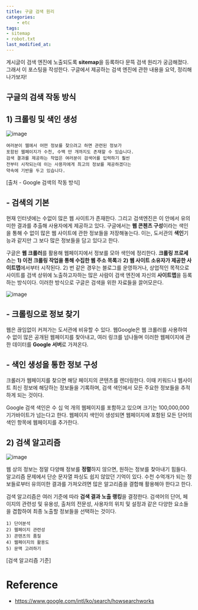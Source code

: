 ```yaml
---
title: 구글 검색 원리
categories:	
    - etc
tags: 
- sitemap
- robot.txt
last_modified_at:
---
```


  게시글이 검색 엔진에 노출되도록 **sitemap**을 등록하다 문뜩 검색 원리가 궁금해졌다.  그래서 이 포스팅을 작성한다. 구글에서 제공하는 검색 엔진에 관한 내용을 요약, 정리해나가보자!

## 구글의 검색 작동 방식

## 1) 크롤링 및 색인 생성

![image](https://user-images.githubusercontent.com/49560745/103262938-bd798f00-49e9-11eb-9cf5-e56fd0d3c15c.png)

```
여러분이 웹에서 어떤 정보를 찾으려고 하면 관련된 정보가 
포함된 웹페이지가 수천, 수백 만 개까지도 존재할 수 있습니다. 
검색 결과를 제공하는 작업은 여러분이 검색어를 입력하기 훨씬 
전부터 시작되는데 이는 사용자에게 최고의 정보를 제공하겠다는 
약속에 기반을 두고 있습니다.
```

[출처 - Google 검색의 작동 방식]

## - 검색의 기본

 현재 인터넷에는 수없이 많은 웹 사이트가 존재한다. 그리고 검색엔진은 이 안에서 유의미한 결과를 추출해 사용자에게 제공하고 있다. 구글에서는 **웹 콘첸츠 구성**이라는 색인을 통해 수 없이 많은 웹 사이트에 관한 정보들을 저장해놓는다. 이는, 도서관의 **색인**기능과 같지만 그 보다 많은 정보들을 담고 있다고 한다.

구글은 **웹 크롤러**를 활용해 웹페이지에서 정보를 모아 색인에 정리한다. **크롤링 프로세스**는 **1) 이전 크롤링 작업을 통해 수집한 웹 주소 목록**과 **2) 웹 사이트 소유자가 제공한 사이트맵**에서부터 시작된다. 2) 번 같은 경우는 블로그를 운영하거나, 상업적인 목적으로 사이트를 검색 상위에 노출하고자하는 많은 사람이 검색 엔진에 자신의 **사이트맵**을 등록하는 방식이다. 이러한 방식으로 구글은 검색을 위한 자료들을 끌어모은다. 



![image](https://user-images.githubusercontent.com/49560745/103263580-9e7bfc80-49eb-11eb-8373-91aad035719e.png)

## - 크롤링으로 정보 찾기

 웹은 끊임없이 커져가는 도서관에 비유할 수 있다. 웹Google은 웹 크롤러를 사용하여 수 없이 많은 공개된 웹페이지를 찾아내고, 여러 링크를 넘나들며 이러한 웹페이지에 관한 데이터를 **Google 서버**로 가져온다.



## - 색인 생성을 통한 정보 구성

크롤러가 웹페이지를 찾으면 해당 페이지의 콘텐츠를 렌더링한다. 이때 키워드나 웹사이트 최신 정보에 해당하는 정보들을 기록하며, 검색 색인에서 모든 주요한 정보들을 추적하게 되는 것이다.

Google 검색 색인은 수 십 억 개의 웹페이지를 포함하고 있으며 크기는 100,000,000 기가바이트가 넘는다고 한다. 웹페이지 색인이 생성되면 웹페이지에 포함된 모든 단어의 색인 항목에 웹페이지를 추가한다.



## 2) 검색 알고리즘

![image](https://user-images.githubusercontent.com/49560745/103264182-4e9e3500-49ed-11eb-867c-5f16ca6878d0.png)

 웹 상의 정보는 정말 다양해 정보를 **정렬**하지 않으면, 원하는 정보를 찾아내기 힘들다. 알고리즘 문제에서 단순 문자열 파싱도 쉽지 않았던 기억이 있다. 수천 수억개가 되는 정보들로부터 유의미한 결과를 가져오려면 많은 알고리즘을 결합해 활용해야 한다고 한다.

검색 알고리즘은 여러 기준에 따라 **검색 결과 노출 랭킹**을 결정한다. 검색어의 단어, 페이지의 관련성 및 유용성, 출처의 전문성, 사용자의 위치 및 설정과 같은 다양한 요소들을 겹합하여 최종 노출할 정보들을 선택하는 것이다.

```
1) 단어분석
2) 웹페이지 관련성
3) 콘텐츠의 품질
4) 웹페이지의 활용도
5) 문맥 고려하기
```

[검색 알고리즘 기준]



# Reference

- https://www.google.com/intl/ko/search/howsearchworks













